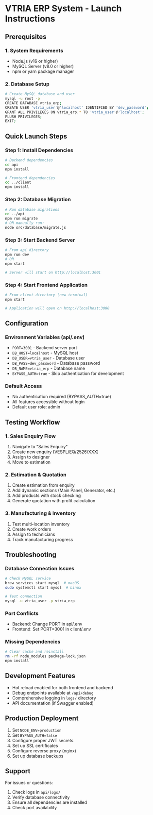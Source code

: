 # VTRIA ERP System - Launch Instructions

## Prerequisites

### 1. System Requirements
- Node.js (v16 or higher)
- MySQL Server (v8.0 or higher)
- npm or yarn package manager

### 2. Database Setup
```bash
# Create MySQL database and user
mysql -u root -p
CREATE DATABASE vtria_erp;
CREATE USER 'vtria_user'@'localhost' IDENTIFIED BY 'dev_password';
GRANT ALL PRIVILEGES ON vtria_erp.* TO 'vtria_user'@'localhost';
FLUSH PRIVILEGES;
EXIT;
```

## Quick Launch Steps

### Step 1: Install Dependencies
```bash
# Backend dependencies
cd api
npm install

# Frontend dependencies
cd ../client
npm install
```

### Step 2: Database Migration
```bash
# Run database migrations
cd ../api
npm run migrate
# OR manually run:
node src/database/migrate.js
```

### Step 3: Start Backend Server
```bash
# From api directory
npm run dev
# OR
npm start

# Server will start on http://localhost:3001
```

### Step 4: Start Frontend Application
```bash
# From client directory (new terminal)
npm start

# Application will open on http://localhost:3000
```

## Configuration

### Environment Variables (api/.env)
- `PORT=3001` - Backend server port
- `DB_HOST=localhost` - MySQL host
- `DB_USER=vtria_user` - Database user
- `DB_PASS=dev_password` - Database password
- `DB_NAME=vtria_erp` - Database name
- `BYPASS_AUTH=true` - Skip authentication for development

### Default Access
- No authentication required (BYPASS_AUTH=true)
- All features accessible without login
- Default user role: admin

## Testing Workflow

### 1. Sales Enquiry Flow
1. Navigate to "Sales Enquiry"
2. Create new enquiry (VESPL/EQ/2526/XXX)
3. Assign to designer
4. Move to estimation

### 2. Estimation & Quotation
1. Create estimation from enquiry
2. Add dynamic sections (Main Panel, Generator, etc.)
3. Add products with stock checking
4. Generate quotation with profit calculation

### 3. Manufacturing & Inventory
1. Test multi-location inventory
2. Create work orders
3. Assign to technicians
4. Track manufacturing progress

## Troubleshooting

### Database Connection Issues
```bash
# Check MySQL service
brew services start mysql  # macOS
sudo systemctl start mysql  # Linux

# Test connection
mysql -u vtria_user -p vtria_erp
```

### Port Conflicts
- Backend: Change PORT in api/.env
- Frontend: Set PORT=3001 in client/.env

### Missing Dependencies
```bash
# Clear cache and reinstall
rm -rf node_modules package-lock.json
npm install
```

## Development Features

- Hot reload enabled for both frontend and backend
- Debug endpoints available at `/api/debug`
- Comprehensive logging in `logs/` directory
- API documentation (if Swagger enabled)

## Production Deployment

1. Set `NODE_ENV=production`
2. Set `BYPASS_AUTH=false`
3. Configure proper JWT secrets
4. Set up SSL certificates
5. Configure reverse proxy (nginx)
6. Set up database backups

## Support

For issues or questions:
1. Check logs in `api/logs/`
2. Verify database connectivity
3. Ensure all dependencies are installed
4. Check port availability
